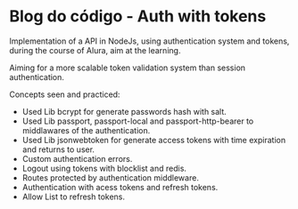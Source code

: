 # Blog do código - Auth with tokens

Implementation of a API in NodeJs, using authentication system and tokens, during the course of Alura, aim at the learning.

Aiming for a more scalable token validation system than session authentication.

Concepts seen and practiced:

* Used Lib bcrypt for generate passwords hash with salt.
* Used Lib passport, passport-local and passport-http-bearer to middlawares of the authentication. 
* Used Lib jsonwebtoken for generate access tokens with time expiration and returns to user.
* Custom authentication errors.
* Logout using tokens with blocklist and redis.
* Routes protected by authentication middleware.
* Authentication with acess tokens and refresh tokens.
* Allow List to refresh tokens.
